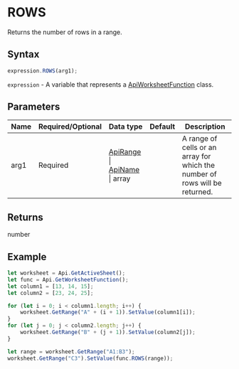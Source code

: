 # ROWS

Returns the number of rows in a range.

## Syntax

```javascript
expression.ROWS(arg1);
```

`expression` - A variable that represents a [ApiWorksheetFunction](../ApiWorksheetFunction.md) class.

## Parameters

| **Name** | **Required/Optional** | **Data type** | **Default** | **Description** |
| ------------- | ------------- | ------------- | ------------- | ------------- |
| arg1 | Required | [ApiRange](../../ApiRange/ApiRange.md) \| [ApiName](../../ApiName/ApiName.md) \| array |  | A range of cells or an array for which the number of rows will be returned. |

## Returns

number

## Example



```javascript editor-xlsx
let worksheet = Api.GetActiveSheet();
let func = Api.GetWorksheetFunction();
let column1 = [13, 14, 15];
let column2 = [23, 24, 25];

for (let i = 0; i < column1.length; i++) {
    worksheet.GetRange("A" + (i + 1)).SetValue(column1[i]);
}
for (let j = 0; j < column2.length; j++) {
    worksheet.GetRange("B" + (j + 1)).SetValue(column2[j]);
}

let range = worksheet.GetRange("A1:B3");
worksheet.GetRange("C3").SetValue(func.ROWS(range));
```
